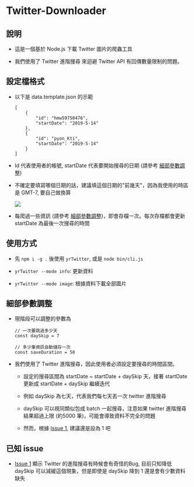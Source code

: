 # Twitter-Downloader

## 說明

* 這是一個基於 Node.js 下載 Twitter 圖片的爬蟲工具

* 我們使用了 Twitter 進階搜尋 來迴避 Twitter API 有回傳數量限制的問題。

## 設定檔格式

* 以下是 data.template.json 的示範

    ```
    [
        {
            "id": "hmw59750476",
            "startDate": "2019-5-14"
        },
        {
            "id": "pyon_Kti",
            "startDate": "2019-5-14"
        }
    ]

    ```

* Id 代表使用者的帳號, startDate 代表要開始搜尋的日期 (請參考 [細部參數調整](#細部參數調整))

* 不確定要填寫哪個日期的話，建議填這個日期的"前幾天"，因為我使用的時區是 GMT-7, 要自己做換算

    ![](https://i.imgur.com/FnvD6F9.png)

* 每爬過一些資訊 (請參考 [細部參數調整](#細部參數調整))，即會存檔一次。每次存檔都會更新 startDate 為最後一次搜尋的時間

## 使用方式

* 先 ```npm i -g .``` 後使用 ```yrTwitter```, 或是 ```node bin/cli.js```

* ```yrTwitter --mode info```: 更新資料

* ```yrTwitter --mode image```: 根據資料下載全部圖片

## 細部參數調整

* 現階段可以調整的參數為

    ```
    // 一次要跳過多少天
    const daySkip = 7
    
    // 多少筆資訊自動儲存一次
    const saveDuration = 50
    ```

* 我們使用了 Twitter 進階搜尋，因此使用者必須設定要搜尋的時間區間。

    * 設定的搜尋區間為 startDate ~ startDate + daySkip 天，接著 startDate 更新成 startDate + daySkip 繼續迭代

    * 例如 daySkip 為七天，代表我們每七天丟一次 twitter 進階搜尋

    * daySkip 可以視同類似包成 batch 一起搜尋，注意如果 twitter 進階搜尋 結果超過上限 (約5000 筆)，可能會導致資料不完全的問題
    
    * 然而，根據 [Issue 1](https://github.com/yanagiragi/Twitter-Downloader/issues/1), 建議還是設為 1 吧

## 已知 issue

* [Issue 1](https://github.com/yanagiragi/Twitter-Downloader/issues/1) 顯示 Twitter 的進階搜尋有時候會有奇怪的Bug, 目前只知降低 daySkip 可以減緩這個現象，但是即使是 daySkip 降到 1 還是會有少數資料缺失
